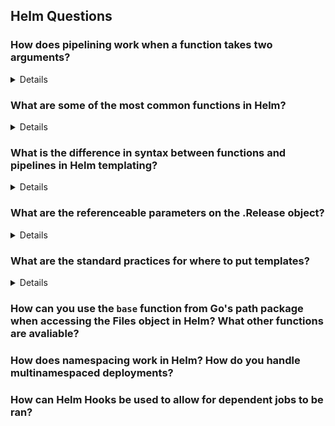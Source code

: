 ## Helm Questions

### How does pipelining work when a function takes two arguments? 

<details>

In Helm templating, when pipelining is used with a function that takes two arguments, the first argument is typically the output of the previous function or a direct value, and the second argument is provided directly in the function call.

When pipelining arguments like this, the result of the first evaluation (.Values.favorite.drink) is sent as the last argument to the function.

#### Example:

Consider the `cat` function which concatenates two strings:

```yaml
{{ "World" | cat "Hello " }}
```

Here, `"World"` is piped into the `cat` function as the first argument, and `"Hello "` is provided as the second argument. The result is:

```yaml
Hello World
```

**Explanation**:
1. `"World"` is the output of the initial value.
2. `cat` function takes this output as its first argument.
3. `"Hello "` is the second argument provided directly to `cat`.

#### Another Example:

Using `default` with a pipeline:

```yaml
{{ .Values.someValue | default "defaultValue" }}
```

Here, `.Values.someValue` is the output piped into the `default` function as the second argument, and `"defaultValue"` is the first argument.

</details>

### What are some of the most common functions in Helm?

<details>

Some of the most common functions in Helm are:

1. **`quote`**: Quotes a string.
   - `{{ quote "Hello World" }}`
   - Output: `"Hello World"`

2. **`upper`**: Converts a string to uppercase.
   - `{{ upper "hello" }}`
   - Output: `HELLO`

3. **`lower`**: Converts a string to lowercase.
   - `{{ lower "HELLO" }}`
   - Output: `hello`

4. **`default`**: Provides a default value if the given value is empty.
   - `{{ default "defaultValue" .Values.someValue }}`
   - Output: `defaultValue` (if `.Values.someValue` is empty)

5. **`tpl`**: Renders a template inside another template.
   - `{{ tpl .Values.templateString . }}`
   - Used to render a template string stored in values.

6. **`required`**: Fails template rendering if the provided value is missing or empty.
   - `{{ required "Value is required" .Values.someValue }}`
   - Throws an error if `.Values.someValue` is empty.

7. **`include`**: Includes another template.
   - `{{ include "mytemplate" . }}`
   - Includes and renders the named template.

8. **`toYaml`**: Converts a value to YAML format.
   - `{{ toYaml .Values.someMap }}`
   - Useful for formatting values as YAML.

9. **`lookup`**: Looks up resources in the Kubernetes cluster.
   - `{{ lookup "v1" "Service" "default" "myservice" }}`
   - Returns the specified resource if it exists.

10. **`hasKey`**: Checks if a map contains a given key.
    - `{{ hasKey .Values "someKey" }}`
    - Returns `true` if the key exists.

11. **`b64enc`**: Encodes a string in base64.
    - `{{ b64enc "hello" }}`
    - Output: `aGVsbG8=`

12. **`b64dec`**: Decodes a base64-encoded string.
    - `{{ b64dec "aGVsbG8=" }}`
    - Output: `hello`

</details>

### What is the difference in syntax between functions and pipelines in Helm templating? 

<details>
In Helm templating, functions and pipelines have distinct syntaxes and usages:

1. **Functions**:
   - Functions in Helm are similar to those in programming languages.
   - They are called by using the `{{ <function_name> <arguments> }}` syntax.
   - For example: `{{ quote "Hello World" }}`

2. **Pipelines**:
   - Pipelines are used to chain multiple functions together, passing the output of one function as the input to the next.
   - The syntax uses the pipe `|` character to connect functions.
   - For example: `{{ "Hello World" | quote | upper }}`

</details>

### What are the referenceable parameters on the .Release object? 

<details>

- Release: This object describes the release itself. It has several objects inside of it:
- Release.Name: The release name
- Release.Namespace: The namespace to be released into (if the manifest doesn’t override)
- Release.IsUpgrade: This is set to true if the current operation is an upgrade or rollback.
- Release.IsInstall: This is set to true if the current operation is an install.
- Release.Revision: The revision number for this release. On install, this is 1, and it is incremented with each upgrade and rollback.
- Release.Service: The service that is rendering the present template. On Helm, this is always Helm.
</details>


###

###

###

###

###


### What are the standard practices for where to put templates?

<details>
- Most files in templates/ are treated as if they contain Kubernetes manifests
- The NOTES.txt is one exception
- But files whose name begins with an underscore (_) are assumed to not have a manifest inside. These files are not rendered to Kubernetes object definitions, but are available everywhere within other chart templates for use.

These files are used to store partials and helpers. In fact, when we first created mychart, we saw a file called _helpers.tpl. That file is the default location for template partials.

</details>

### How can you use the `base` function from Go's path package when accessing the Files object in Helm? What other functions are avaliable? 

### How does namespacing work in Helm? How do you handle multinamespaced deployments? 

### How can Helm Hooks be used to allow for dependent jobs to be ran? 